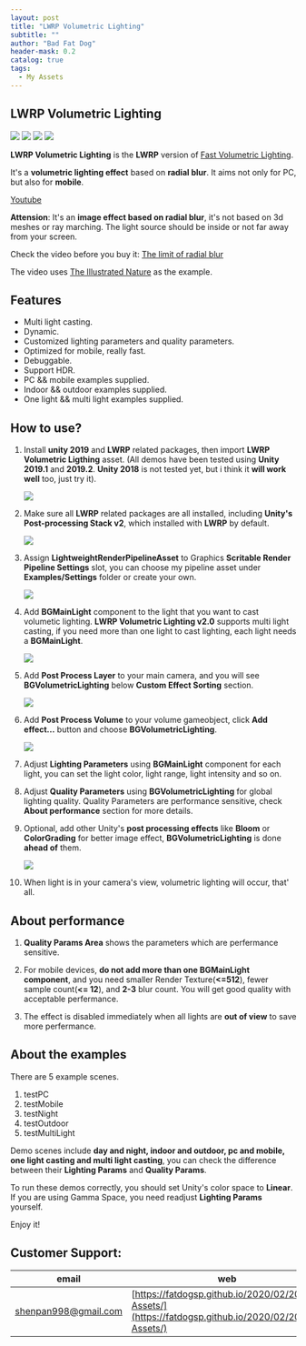 ```yaml
---
layout: post
title: "LWRP Volumetric Lighting"
subtitle: ""
author: "Bad Fat Dog"
header-mask: 0.2
catalog: true
tags:
  - My Assets
---
```


## LWRP Volumetric Lighting

![](/img/volumetric-lighting/screenshot1.png)
![](/img/volumetric-lighting/screenshot2.png)
![](/img/volumetric-lighting/screenshot3.png)
![](/img/volumetric-lighting/screenshot4.png)

**LWRP Volumetric Lighting** is the **LWRP** version of [Fast Volumetric Lighting](https://assetstore.unity.com/packages/vfx/shaders/fullscreen-camera-effects/fast-volumetric-lighting-152973?aid=1101l85Tr&pubref=BGVL).

It's a **volumetric lighting effect** based on **radial blur**. It aims not only for PC, but also for **mobile**.

[Youtube](https://youtu.be/6v_wtVz6bbQ)

**Attension**: It's an **image effect based on radial blur**, it's not based on 3d meshes or ray marching. The light source should be inside or not far away from your screen. 

Check the video before you buy it:  [The limit of radial blur](https://youtu.be/W-jEvyuJxAQ)

The video uses [The Illustrated Nature](https://assetstore.unity.com/packages/3d/vegetation/the-illustrated-nature-153939?aid=1101l85Tr) as the example.

## Features

+ Multi light casting.
+ Dynamic.
+ Customized lighting parameters and quality parameters.
+ Optimized for mobile, really fast.
+ Debuggable.
+ Support HDR.
+ PC && mobile examples supplied.
+ Indoor && outdoor examples supplied.
+ One light && multi light examples supplied.

## How to use?

1. Install **unity 2019** and **LWRP** related packages, then import **LWRP Volumetric Ligthing** asset. (All demos have been tested using **Unity 2019.1** and **2019.2**. **Unity 2018** is not tested yet, but i think it **will work well** too, just try it).

    ![](/img/volumetric-lighting/screenshot5.png)

2. Make sure all **LWRP** related packages are all installed, including **Unity's Post-processing Stack v2**, which installed with **LWRP** by default.

    ![](/img/volumetric-lighting/screenshot6.png)

3. Assign **LightweightRenderPipelineAsset** to Graphics **Scritable Render Pipeline Settings** slot,  you can choose my pipeline asset under **Examples/Settings** folder or create your own.

    ![](/img/volumetric-lighting/screenshot7.png) 

4. Add **BGMainLight** component to the light that you want to cast volumetic lighting. **LWRP Volumetric Lighting v2.0** supports multi light casting, if you need more than one light to cast lighting, each light needs a **BGMainLight**.

    ![](/img/volumetric-lighting/screenshot8.png) 
    
5. Add **Post Process Layer** to your main camera, and you will see **BGVolumetricLighting** below **Custom Effect Sorting** section.

    ![](/img/volumetric-lighting/screenshot9.png) 
    
6. Add **Post Process Volume** to your volume gameobject, click **Add effect...** button and choose **BGVolumetricLighting**.

    ![](/img/volumetric-lighting/screenshot10.png) 

7. Adjust **Lighting Parameters** using **BGMainLight** component for each light, you can set the light color, light range, light intensity and so on. 

8. Adjust **Quality Parameters** using **BGVolumetricLighting** for global lighting quality. Quality Parameters are performance sensitive, check **About performance** section for more details.

9. Optional, add other Unity's **post processing effects** like **Bloom** or **ColorGrading** for better image effect, **BGVolumetricLighting** is done **ahead of** them. 

    ![](/img/volumetric-lighting/screenshot11.png) 
    
10. When light is in your camera's view, volumetric lighting will occur, that' all.

## About performance

1. **Quality Params Area** shows the parameters which are perfermance sensitive.

2. For mobile devices, **do not add more than one BGMainLight component**, and you need smaller Render Texture(**<=512**), fewer sample count(**<= 12**), and **2-3** blur count. You will get good quality with acceptable perfermance.

3. The effect is disabled immediately when all lights are **out of view** to save more perfermance.

## About the examples

There are 5 example scenes.
1. testPC
2. testMobile
3. testNight
4. testOutdoor
5. testMultiLight

Demo scenes include **day and night, indoor and outdoor, pc and mobile, one light casting and multi light casting**, you can check the difference between their **Lighting Params** and **Quality Params**.

To run these demos correctly, you should set Unity's color space to **Linear**. If you are using Gamma Space, you need readjust **Lighting Params** yourself. 

Enjoy it!

## Customer Support:

| email | web |
| ---- | ---- |
| shenpan998@gmail.com |  [https://fatdogsp.github.io/2020/02/20/My-Assets/](https://fatdogsp.github.io/2020/02/20/My-Assets/) |




























